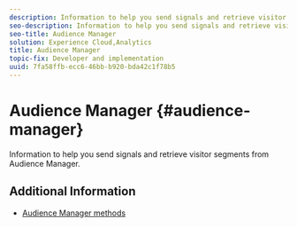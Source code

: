 ```yaml
---
description: Information to help you send signals and retrieve visitor segments from Audience Manager.
seo-description: Information to help you send signals and retrieve visitor segments from Audience Manager.
seo-title: Audience Manager
solution: Experience Cloud,Analytics
title: Audience Manager
topic-fix: Developer and implementation
uuid: 7fa58ffb-ecc6-46bb-b920-bda42c1f78b5
---
```


# Audience Manager {#audience-manager}

Information to help you send signals and retrieve visitor segments from Audience Manager.

## Additional Information

+ [Audience Manager methods](/help/universal-windows/audiencemgmt/audience-manager-methods.md)